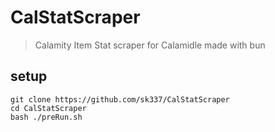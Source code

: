 # CalStatScraper

> Calamity Item Stat scraper for Calamidle made with bun

## setup

```
git clone https://github.com/sk337/CalStatScraper
cd CalStatScraper
bash ./preRun.sh
```
